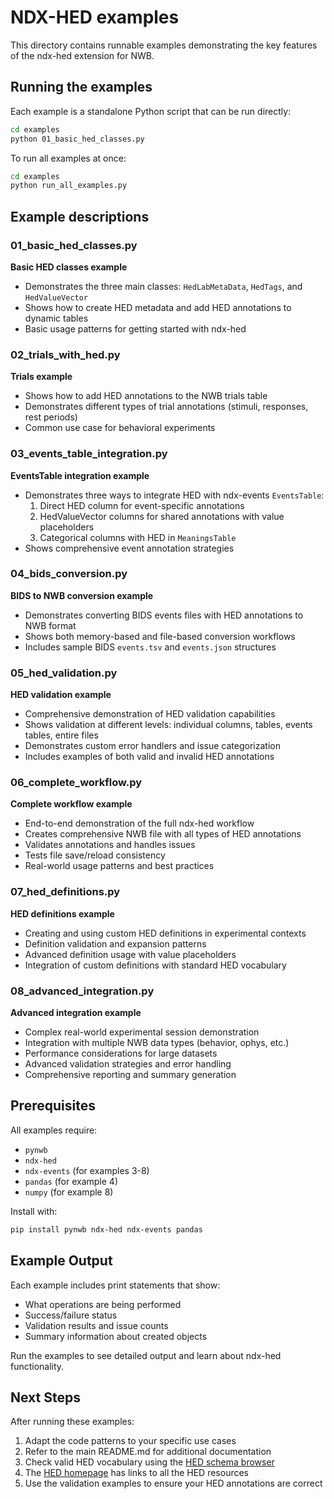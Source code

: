 # NDX-HED examples

This directory contains runnable examples demonstrating the key features of the ndx-hed extension for NWB.

## Running the examples

Each example is a standalone Python script that can be run directly:

```bash
cd examples
python 01_basic_hed_classes.py
```

To run all examples at once:

```bash
cd examples
python run_all_examples.py
```

## Example descriptions

### 01_basic_hed_classes.py
**Basic HED classes example**
- Demonstrates the three main classes: `HedLabMetaData`, `HedTags`, and `HedValueVector`
- Shows how to create HED metadata and add HED annotations to dynamic tables
- Basic usage patterns for getting started with ndx-hed

### 02_trials_with_hed.py
**Trials example**
- Shows how to add HED annotations to the NWB trials table
- Demonstrates different types of trial annotations (stimuli, responses, rest periods)
- Common use case for behavioral experiments

### 03_events_table_integration.py
**EventsTable integration example**
- Demonstrates three ways to integrate HED with ndx-events `EventsTable`:
  1. Direct HED column for event-specific annotations
  2. HedValueVector columns for shared annotations with value placeholders
  3. Categorical columns with HED in `MeaningsTable`
- Shows comprehensive event annotation strategies

### 04_bids_conversion.py
**BIDS to NWB conversion example**
- Demonstrates converting BIDS events files with HED annotations to NWB format
- Shows both memory-based and file-based conversion workflows
- Includes sample BIDS `events.tsv` and `events.json` structures

### 05_hed_validation.py
**HED validation example**
- Comprehensive demonstration of HED validation capabilities
- Shows validation at different levels: individual columns, tables, events tables, entire files
- Demonstrates custom error handlers and issue categorization
- Includes examples of both valid and invalid HED annotations

### 06_complete_workflow.py
**Complete workflow example**
- End-to-end demonstration of the full ndx-hed workflow
- Creates comprehensive NWB file with all types of HED annotations
- Validates annotations and handles issues
- Tests file save/reload consistency
- Real-world usage patterns and best practices

### 07_hed_definitions.py
**HED definitions example**
- Creating and using custom HED definitions in experimental contexts
- Definition validation and expansion patterns
- Advanced definition usage with value placeholders
- Integration of custom definitions with standard HED vocabulary

### 08_advanced_integration.py
**Advanced integration example**
- Complex real-world experimental session demonstration
- Integration with multiple NWB data types (behavior, ophys, etc.)
- Performance considerations for large datasets
- Advanced validation strategies and error handling
- Comprehensive reporting and summary generation

## Prerequisites

All examples require:
- `pynwb`
- `ndx-hed`
- `ndx-events` (for examples 3-8)
- `pandas` (for example 4)
- `numpy` (for example 8)

Install with:
```bash
pip install pynwb ndx-hed ndx-events pandas
```

## Example Output

Each example includes print statements that show:
- What operations are being performed
- Success/failure status
- Validation results and issue counts
- Summary information about created objects

Run the examples to see detailed output and learn about ndx-hed functionality.

## Next Steps

After running these examples:
1. Adapt the code patterns to your specific use cases
2. Refer to the main README.md for additional documentation
3. Check valid HED vocabulary using the [HED schema browser](https://www.hedtags.org/display_hed.html)
3. The [HED homepage](https://www.hedtags.org) has links to all the HED resources
4. Use the validation examples to ensure your HED annotations are correct
